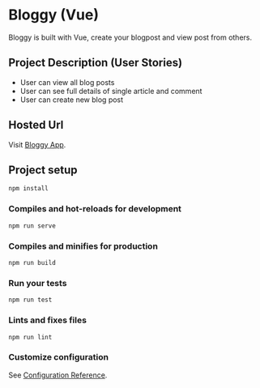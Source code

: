 # Bloggy (Vue)

Bloggy is built with Vue, create your blogpost and view post from others.


## Project Description (User Stories)

- User can view all blog posts
- User can see full details of single article and comment
- User can create new blog post


## Hosted Url

Visit [Bloggy App](https://bloggy-vue.herokuapp.com).

## Project setup
```
npm install
```

### Compiles and hot-reloads for development
```
npm run serve
```

### Compiles and minifies for production
```
npm run build
```

### Run your tests
```
npm run test
```

### Lints and fixes files
```
npm run lint
```

### Customize configuration
See [Configuration Reference](https://cli.vuejs.org/config/).
